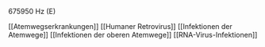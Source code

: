 675950 Hz (E)

[[Atemwegserkrankungen]]
[[Humaner Retrovirus]]
[[Infektionen der Atemwege]]
[[Infektionen der oberen Atemwege]]
[[RNA-Virus-Infektionen]]